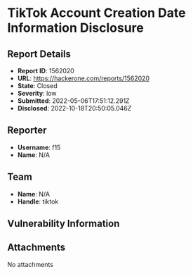 # TikTok Account Creation Date Information Disclosure 

## Report Details
- **Report ID**: 1562020
- **URL**: https://hackerone.com/reports/1562020
- **State**: Closed
- **Severity**: low
- **Submitted**: 2022-05-06T17:51:12.291Z
- **Disclosed**: 2022-10-18T20:50:05.046Z

## Reporter
- **Username**: f15
- **Name**: N/A

## Team
- **Name**: N/A
- **Handle**: tiktok

## Vulnerability Information


## Attachments
No attachments
